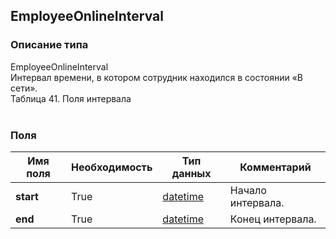 
## EmployeeOnlineInterval

### Описание типа
EmployeeOnlineInterval<br/>Интервал времени, в котором сотрудник находился в состоянии «В сети».<br/>Таблица 41. Поля интервала<br/><br/>
### Поля

| Имя поля | Необходимость | Тип данных | Комментарий |
|---|---|---|---|
|**start**|True|[datetime](/docs/types/datetime.md)|Начало интервала.<br/>|
|**end**|True|[datetime](/docs/types/datetime.md)|Конец интервала.<br/>|
